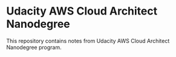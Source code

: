 # Udacity AWS Cloud Architect Nanodegree

This repository contains notes from Udacity AWS Cloud Architect Nanodegree program.
